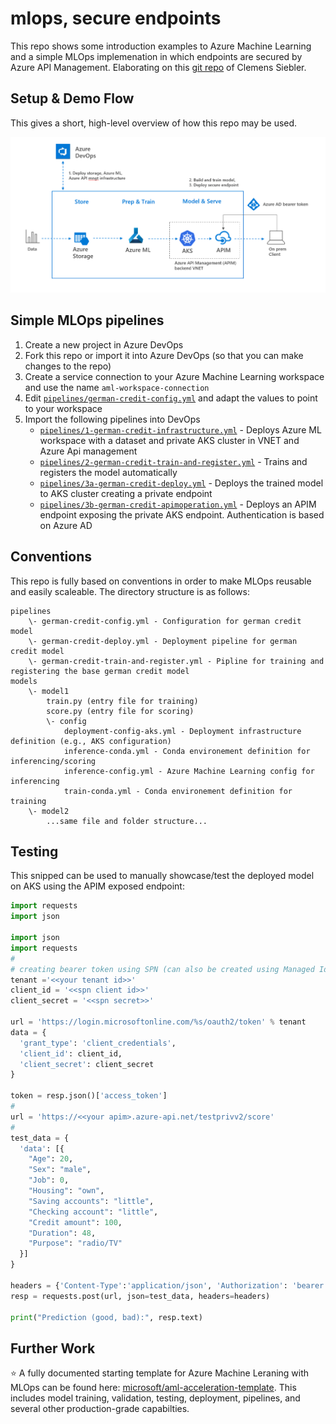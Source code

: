 # mlops, secure endpoints

This repo shows some introduction examples to Azure Machine Learning and a simple MLOps implemenation in which endpoints are secured by Azure API Management. Elaborating on this [git repo](https://github.com/csiebler/mlops-demo) of Clemens Siebler.

## Setup & Demo Flow

This gives a short, high-level overview of how this repo may be used.

![Architecture](media/overview.png)

## Simple MLOps pipelines

1. Create a new project in Azure DevOps
1. Fork this repo or import it into Azure DevOps (so that you can make changes to the repo)
1. Create a service connection to your Azure Machine Learning workspace and use the name `aml-workspace-connection`
1. Edit [`pipelines/german-credit-config.yml`](pipelines/german-credit-config.yml) and adapt the values to point to your workspace
1. Import the following pipelines into DevOps
    * [`pipelines/1-german-credit-infrastructure.yml`](pipelines/1-german-credit-infrastructure.yml) - Deploys Azure ML workspace with a dataset and private AKS cluster in VNET and Azure Api management
    * [`pipelines/2-german-credit-train-and-register.yml`](pipelines/2-german-credit-train-and-register.yml) - Trains and registers the model automatically
    * [`pipelines/3a-german-credit-deploy.yml`](pipelines/3a-german-credit-deploy.yml) - Deploys the trained model to AKS cluster creating a private endpoint
    * [`pipelines/3b-german-credit-apimoperation.yml`](pipelines/3b-german-credit-apimoperation.yml) - Deploys an APIM endpoint exposing the private AKS endpoint. Authentication is based on Azure AD

## Conventions

This repo is fully based on conventions in order to make MLOps reusable and easily scaleable.
The directory structure is as follows:

```
pipelines
    \- german-credit-config.yml - Configuration for german credit model
    \- german-credit-deploy.yml - Deployment pipeline for german credit model
    \- german-credit-train-and-register.yml - Pipline for training and registering the base german credit model
models
    \- model1
        train.py (entry file for training)
        score.py (entry file for scoring)
        \- config
            deployment-config-aks.yml - Deployment infrastructure definition (e.g., AKS configuration)
            inference-conda.yml - Conda environement definition for inferencing/scoring
            inference-config.yml - Azure Machine Learning config for inferencing
            train-conda.yml - Conda environement definition for training
    \- model2
        ...same file and folder structure...
```

## Testing

This snipped can be used to manually showcase/test the deployed model on AKS using the APIM exposed endpoint: 

```python
import requests
import json

import json
import requests
#
# creating bearer token using SPN (can also be created using Managed Identity or logging in as a user)
tenant ='<<your tenant id>>'
client_id = '<<spn client id>>'
client_secret = '<<spn secret>>'

url = 'https://login.microsoftonline.com/%s/oauth2/token' % tenant
data = {
  'grant_type': 'client_credentials',
  'client_id': client_id,
  'client_secret': client_secret
}

token = resp.json()['access_token']
#
url = 'https://<<your apim>.azure-api.net/testprivv2/score'
#
test_data = {
  'data': [{
    "Age": 20,
    "Sex": "male",
    "Job": 0,
    "Housing": "own",
    "Saving accounts": "little",
    "Checking account": "little",
    "Credit amount": 100,
    "Duration": 48,
    "Purpose": "radio/TV"
  }]
}

headers = {'Content-Type':'application/json', 'Authorization': 'bearer ' + token}
resp = requests.post(url, json=test_data, headers=headers)

print("Prediction (good, bad):", resp.text)
```

## Further Work

:star: A fully documented starting template for Azure Machine Leraning with MLOps can be found here: [microsoft/aml-acceleration-template](https://github.com/microsoft/aml-acceleration-template/). This includes model training, validation, testing, deployment, pipelines, and several other production-grade capabilties.